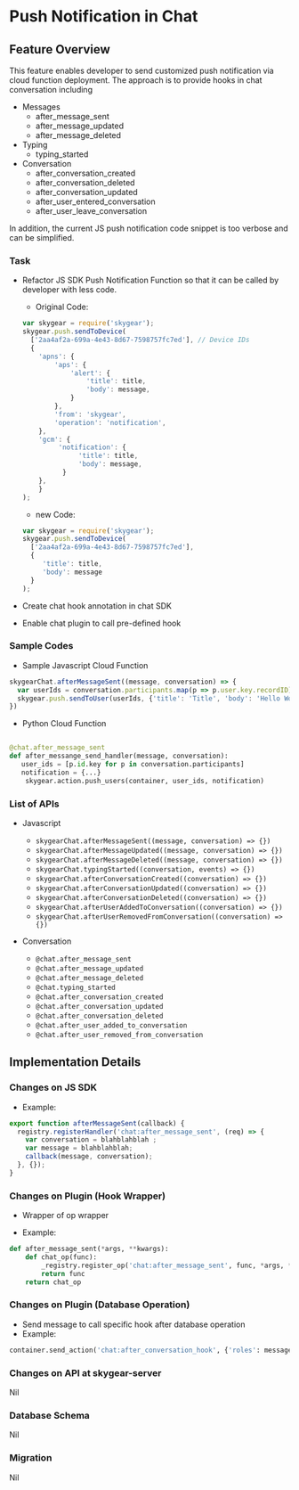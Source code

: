 # Push Notification in Chat
## Feature Overview

This feature enables developer to send customized push notification via cloud function deployment. The approach is to provide hooks in chat conversation including

* Messages
  * after\_message\_sent
  * after\_message\_updated
  * after\_message\_deleted
* Typing
  * typing\_started
* Conversation
  * after\_conversation\_created
  * after\_conversation\_deleted
  * after\_conversation\_updated
  * after\_user_entered\_conversation
  * after\_user_leave\_conversation

In addition, the current JS push notification code snippet is too verbose and can be simplified.

### Task
- Refactor JS SDK Push Notification Function so that it can be called by developer with less code.  
	- Original Code: 
	
	```javascript
	var skygear = require('skygear');
	skygear.push.sendToDevice(
	  ['2aa4af2a-699a-4e43-8d67-7598757fc7ed'], // Device IDs
	  {
	    'apns': {
	        'aps': {
	            'alert': {
	                'title': title,
	                'body': message,
	            }
	        },
	        'from': 'skygear',
	        'operation': 'notification',
	    },
	    'gcm': {
	         'notification': {
	              'title': title,
	              'body': message,
	          }
	    },
		}
	);
	```

	- new Code: 

	```javascript
	var skygear = require('skygear');
	skygear.push.sendToDevice(
	  ['2aa4af2a-699a-4e43-8d67-7598757fc7ed'],
	  {
         'title': title,
         'body': message
	  }
	);
	```
- Create chat hook annotation in chat SDK
- Enable chat plugin to call pre-defined hook

### Sample Codes

- Sample Javascript Cloud Function

```javascript
skygearChat.afterMessageSent((message, conversation) => {
  var userIds = conversation.participants.map(p => p.user.key.recordID);
  skygear.push.sendToUser(userIds, {'title': 'Title', 'body': 'Hello World'})
})
```

- Python Cloud Function

```python

@chat.after_message_sent
def after_messange_send_handler(message, conversation):
   user_ids = [p.id.key for p in conversation.participants]
   notification = {...}
	skygear.action.push_users(container, user_ids, notification)
```

### List of APIs

- Javascript
	- `skygearChat.afterMessageSent((message, conversation) => {})`
	- `skygearChat.afterMessageUpdated((message, conversation) => {})`
	- `skygearChat.afterMessageDeleted((message, conversation) => {})`
	- `skygearChat.typingStarted((conversation, events) => {})`
	- `skygearChat.afterConversationCreated((conversation) => {})`
	- `skygearChat.afterConversationUpdated((conversation) => {})`
	- `skygearChat.afterConversationDeleted((conversation) => {})`
	- `skygearChat.afterUserAddedToConversation((conversation) => {})`
	- `skygearChat.afterUserRemovedFromConversation((conversation) => {})`

- Conversation
  - `@chat.after_message_sent`
  - `@chat.after_message_updated`
  - `@chat.after_message_deleted`
  - `@chat.typing_started`
  - `@chat.after_conversation_created`
  - `@chat.after_conversation_updated`
  - `@chat.after_conversation_deleted`
  - `@chat.after_user_added_to_conversation`
  - `@chat.after_user_removed_from_conversation`

## Implementation Details


### Changes on JS SDK
- Example:

```javascript
export function afterMessageSent(callback) {
  registry.registerHandler('chat:after_message_sent', (req) => {
    var conversation = blahblahblah ;
    var message = blahblahblah;
    callback(message, conversation);
  }, {});
}
```

### Changes on Plugin (Hook Wrapper)
- Wrapper of op wrapper

- Example: 

```python
def after_message_sent(*args, **kwargs):
    def chat_op(func):
        _registry.register_op('chat:after_message_sent', func, *args, **kwargs)
        return func
    return chat_op
```


### Changes on Plugin (Database Operation)
- Send message to call specific hook after database operation
- Example:

``` python
container.send_action('chat:after_conversation_hook', {'roles': message, 'conversation': conversation} )
```

### Changes on API at skygear-server

Nil

### Database Schema

Nil

### Migration

Nil
